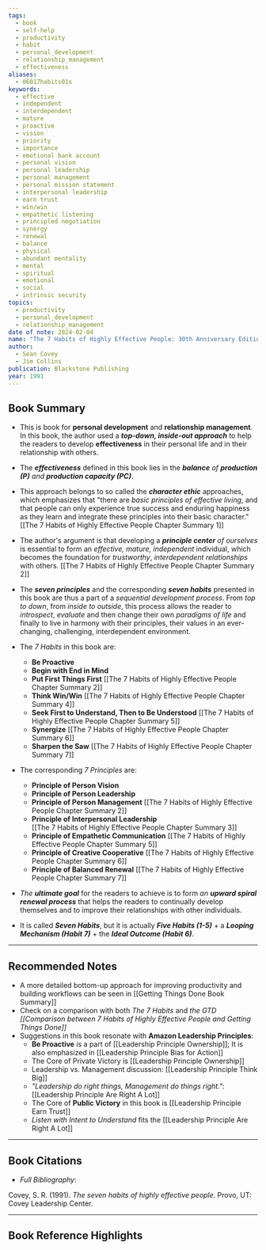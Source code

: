 ```yaml
---
tags:
  - book
  - self-help
  - productivity
  - habit
  - personal_development
  - relationship_management
  - effectiveness
aliases:
  - 06017habits01s
keywords:
  - effective
  - independent
  - interdependent
  - mature
  - proactive
  - vision
  - priority
  - importance
  - emotional bank account
  - personal vision
  - personal leadership
  - personal management
  - personal mission statement
  - interpersonal leadership
  - earn trust
  - win/win
  - empathetic listening
  - principled negotiation
  - synergy
  - renewal
  - balance
  - physical
  - abundant mentality
  - mental
  - spiritual
  - emotional
  - social
  - intrinsic security
topics:
  - productivity
  - personal_development
  - relationship_management
date of note: 2024-02-04
name: "The 7 Habits of Highly Effective People: 30th Anniversary Edition"
author:
  - Sean Covey
  - Jim Collins
publication: Blackstone Publishing
year: 1991
---
```


## Book Summary

- This is book for **personal development** and **relationship management**.  In this book, the author used a ***top-down, inside-out approach*** to help the readers to develop **effectiveness** in their personal life and in their relationship with others. 

- The ***effectiveness*** defined in this book lies in the ***balance** of **production (P)** and **production capacity (PC)***.

- This approach belongs to so called the ***character ethic*** approaches, which emphasizes that "there are *basic principles of effective living*, and that people can only experience true success and enduring happiness as they learn and integrate these principles into their basic character."[[The 7 Habits of Highly Effective People Chapter Summary 1]]

- The author's argument is that developing a ***principle center** of ourselves* is essential to form an *effective, mature, independent* individual, which becomes the foundation for *trustworthy*, *interdependent  relationships* with others. [[The 7 Habits of Highly Effective People Chapter Summary 2]]

 - The ***seven principles*** and the corresponding ***seven habits*** presented in this book are thus a part of a *sequential development process*. From *top to down*, from *inside to outside*, this process allows the reader to *introspect*, *evaluate* and then change their own *paradigms of life* and finally to live in harmony with their principles, their values in an ever-changing, challenging, interdependent environment.
   
 - The _7 Habits_ in this book are:
	 - **Be Proactive**
	 - **Begin with End in Mind**
	 - **Put First Things First**
	    [[The 7 Habits of Highly Effective People Chapter Summary 2]]
	 - **Think Win/Win**
	    [[The 7 Habits of Highly Effective People Chapter Summary 4]]
	 - **Seek First to Understand, Then to Be Understood** 
	    [[The 7 Habits of Highly Effective People Chapter Summary 5]]
	 - **Synergize** 
	    [[The 7 Habits of Highly Effective People Chapter Summary 6]]
	 - **Sharpen the Saw** 
	    [[The 7 Habits of Highly Effective People Chapter Summary 7]]

- The corresponding _7 Principles_ are:
	 - **Principle of Person Vision**
	 - **Principle of Person Leadership**
	 - **Principle of Person Management**
	    [[The 7 Habits of Highly Effective People Chapter Summary 2]]
	 - **Principle of Interpersonal Leadership**  
		[[The 7 Habits of Highly Effective People Chapter Summary 3]]
	 - **Principle of Empathetic Communication**
		[[The 7 Habits of Highly Effective People Chapter Summary 5]]
	 - **Principle of Creative Cooperative** 
	    [[The 7 Habits of Highly Effective People Chapter Summary 6]]
	 - **Principle of Balanced Renewal** 
	    [[The 7 Habits of Highly Effective People Chapter Summary 7]]

- *The **ultimate goal*** for the readers to achieve is to form *an **upward spiral renewal process*** that helps the readers to continually develop themselves and to improve their relationships with other individuals. 
  
- It is called ***Seven Habits***, but it is actually ***Five Habits (1-5)*** + a ***Looping Mechanism (Habit 7)*** + the ***Ideal Outcome (Habit 6)***.









-----------
##  Recommended Notes

- A more detailed bottom-up approach for improving productivity and building workflows can be seen in [[Getting Things Done Book Summary]]
- Check on a comparison with both *The 7 Habits* and *the GTD [[Comparison between 7 Habits of Highly Effective People and Getting Things Done]]*
- Suggestions in this book resonate with **Amazon Leadership Principles**:
	- **Be Proactive** is a part of [[Leadership Principle Ownership]]; It is also emphasized in [[Leadership Principle Bias for Action]]
	- The Core of Private Victory is [[Leadership Principle Ownership]]
	- Leadership vs. Management discussion: [[Leadership Principle Think Big]]
	- *"Leadership do right things, Management do things right."*:  [[Leadership Principle Are Right A Lot]]
	- The Core of **Public Victory** in this book is [[Leadership Principle Earn Trust]]
	- *Listen with Intent to Understand* fits the [[Leadership Principle Are Right A Lot]]


----------
## Book Citations

- *Full Bibliography*:

Covey, S. R. (1991). _The seven habits of highly effective people_. Provo, UT: Covey Leadership Center.

-----------
##  Book Reference Highlights
